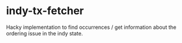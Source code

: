 # indy-tx-fetcher

Hacky implementation to find occurrences / get information about the ordering issue in the indy state.
